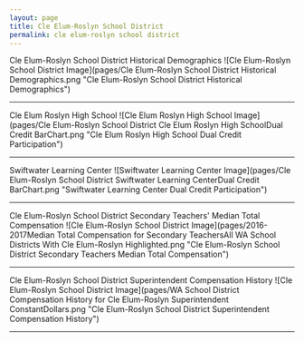 ```yaml
---
layout: page
title: Cle Elum-Roslyn School District
permalink: cle elum-roslyn school district
---
```



Cle Elum-Roslyn School District Historical Demographics
![Cle Elum-Roslyn School District Image](pages/Cle Elum-Roslyn School District Historical Demographics.png "Cle Elum-Roslyn School District Historical Demographics")

___

Cle Elum Roslyn High School
![Cle Elum Roslyn High School Image](pages/Cle Elum-Roslyn School District Cle Elum Roslyn High SchoolDual Credit BarChart.png "Cle Elum Roslyn High School Dual Credit Participation")

___

Swiftwater Learning Center
![Swiftwater Learning Center Image](pages/Cle Elum-Roslyn School District Swiftwater Learning CenterDual Credit BarChart.png "Swiftwater Learning Center Dual Credit Participation")

___

Cle Elum-Roslyn School District Secondary Teachers' Median Total Compensation
![Cle Elum-Roslyn School District Image](pages/2016-2017Median Total Compensation for Secondary TeachersAll WA School Districts With Cle Elum-Roslyn Highlighted.png "Cle Elum-Roslyn School District Secondary Teachers Median Total Compensation")

___

Cle Elum-Roslyn School District Superintendent Compensation History
![Cle Elum-Roslyn School District Image](pages/WA School District Compensation History for Cle Elum-Roslyn Superintendent ConstantDollars.png "Cle Elum-Roslyn School District Superintendent Compensation History")

___

